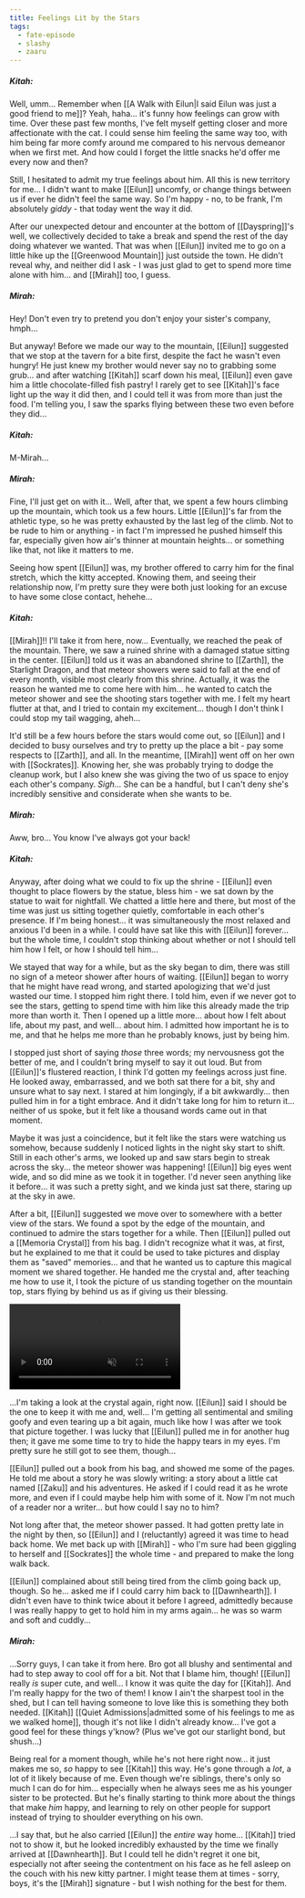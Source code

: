 ```yaml
---
title: Feelings Lit by the Stars
tags:
  - fate-episode
  - slashy
  - zaaru
---
```

##### Kitah:

Well, umm... Remember when [[A Walk with Eilun|I said Eilun was just a good friend to me]]? Yeah, haha... it's funny how feelings can grow with time. Over these past few months, I've felt myself getting closer and more affectionate with the cat. I could sense him feeling the same way too, with him being far more comfy around me compared to his nervous demeanor when we first met. And how could I forget the little snacks he'd offer me every now and then? 

Still, I hesitated to admit my true feelings about him. All this is new territory for me... I didn't want to make [[Eilun]] uncomfy, or change things between us if ever he didn't feel the same way. So I'm happy - no, to be frank, I'm absolutely *giddy* - that today went the way it did.

After our unexpected detour and encounter at the bottom of [[Dayspring]]'s well, we collectively decided to take a break and spend the rest of the day doing whatever we wanted. That was when [[Eilun]] invited me to go on a little hike up the [[Greenwood Mountain]] just outside the town. He didn't reveal why, and neither did I ask - I was just glad to get to spend more time alone with him... and [[Mirah]] too, I guess.

##### Mirah:

Hey! Don't even try to pretend you don't enjoy your sister's company, hmph... 

But anyway! Before we made our way to the mountain, [[Eilun]] suggested that we stop at the tavern for a bite first, despite the fact he wasn't even hungry! He just knew my brother would never say no to grabbing some grub... and after watching [[Kitah]] scarf down his meal, [[Eilun]] even gave him a little chocolate-filled fish pastry! I rarely get to see [[Kitah]]'s face light up the way it did then, and I could tell it was from more than just the food. I'm telling you, I saw the sparks flying between these two even before they did...

##### Kitah:

M-Mirah...

##### Mirah:

Fine, I'll just get on with it... Well, after that, we spent a few hours climbing up the mountain, which took us a few hours. Little [[Eilun]]'s far from the athletic type, so he was pretty exhausted by the last leg of the climb. Not to be rude to him or anything - in fact I'm impressed he pushed himself this far, especially given how air's thinner at mountain heights... or something like that, not like it matters to me.

Seeing how spent [[Eilun]] was, my brother offered to carry him for the final stretch, which the kitty accepted. Knowing them, and seeing their relationship now, I'm pretty sure they were both just looking for an excuse to have some close contact, hehehe...

##### Kitah:

[[Mirah]]!! I'll take it from here, now... Eventually, we reached the peak of the mountain. There, we saw a ruined shrine with a damaged statue sitting in the center. [[Eilun]] told us it was an abandoned shrine to [[Zarth]], the Starlight Dragon, and that meteor showers were said to fall at the end of every month, visible most clearly from this shrine. Actually, it was the reason he wanted me to come here with him... he wanted to catch the meteor shower and see the shooting stars together with me. I felt my heart flutter at that, and I tried to contain my excitement... though I don't think I could stop my tail wagging, aheh...

It'd still be a few hours before the stars would come out, so [[Eilun]] and I decided to busy ourselves and try to pretty up the place a bit - pay some respects to [[Zarth]], and all. In the meantime, [[Mirah]] went off on her own with [[Sockrates]]. Knowing her, she was probably trying to dodge the cleanup work, but I also knew she was giving the two of us space to enjoy each other's company. *Sigh...* She can be a handful, but I can't deny she's incredibly sensitive and considerate when she wants to be.

##### Mirah:

Aww, bro... You know I've always got your back!

##### Kitah:

Anyway, after doing what we could to fix up the shrine - [[Eilun]] even thought to place flowers by the statue, bless him - we sat down by the statue to wait for nightfall. We chatted a little here and there, but most of the time was just us sitting together quietly, comfortable in each other's presence. If I'm being honest... it was simultaneously the most relaxed and anxious I'd been in a while. I could have sat like this with [[Eilun]] forever... but the whole time, I couldn't stop thinking about whether or not I should tell him how I felt, or how I should tell him...

We stayed that way for a while, but as the sky began to dim, there was still no sign of a meteor shower after hours of waiting. [[Eilun]] began to worry that he might have read wrong, and started apologizing that we'd just wasted our time. I stopped him right there. I told him, even if we never got to see the stars, getting to spend time with him like this already made the trip more than worth it. Then I opened up a little more... about how I felt about life, about my past, and well... about him. I admitted how important he is to me, and that he helps me more than he probably knows, just by being him. 

I stopped just short of saying *those* three words; my nervousness got the better of me, and I couldn't bring myself to say it out loud. But from [[Eilun]]'s flustered reaction, I think I'd gotten my feelings across just fine. He looked away, embarrassed, and we both sat there for a bit, shy and unsure what to say next. I stared at him longingly, if a bit awkwardly... then pulled him in for a tight embrace. And it didn't take long for him to return it... neither of us spoke, but it felt like a thousand words came out in that moment.

Maybe it was just a coincidence, but it felt like the stars were watching us somehow, because suddenly I noticed lights in the night sky start to shift. Still in each other's arms, we looked up and saw stars begin to streak across the sky... the meteor shower was happening! [[Eilun]] big eyes went wide, and so did mine as we took it in together. I'd never seen anything like it before... it was such a pretty sight, and we kinda just sat there, staring up at the sky in awe.

After a bit, [[Eilun]] suggested we move over to somewhere with a better view of the stars. We found a spot by the edge of the mountain, and continued to admire the stars together for a while. Then [[Eilun]] pulled out a [[Memoria Crystal]] from his bag. I didn't recognize what it was, at first, but he explained to me that it could be used to take pictures and display them as "saved" memories... and that he wanted us to capture this magical moment we shared together. He handed me the crystal and, after teaching me how to use it, I took the picture of us standing together on the mountain top, stars flying by behind us as if giving us their blessing.

<video autoplay loop muted>
  <source src="/Altemia/images/KitahEilun.mp4" type="video/mp4" />
</video>

...I'm taking a look at the crystal again, right now. [[Eilun]] said I should be the one to keep it with me and, well... I'm getting all sentimental and smiling goofy and even tearing up a bit again, much like how I was after we took that picture together. I was lucky that [[Eilun]] pulled me in for another hug then; it gave me some time to try to hide the happy tears in my eyes. I'm pretty sure he still got to see them, though...

[[Eilun]] pulled out a book from his bag, and showed me some of the pages. He told me about a story he was slowly writing: a story about a little cat named [[Zaku]] and his adventures. He asked if I could read it as he wrote more, and even if I could maybe help him with some of it. Now I'm not much of a reader nor a writer... but how could I say no to him? 

Not long after that, the meteor shower passed. It had gotten pretty late in the night by then, so [[Eilun]] and I (reluctantly) agreed it was time to head back home. We met back up with [[Mirah]] - who I'm sure had been giggling to herself and [[Sockrates]] the whole time - and prepared to make the long walk back.

[[Eilun]] complained about still being tired from the climb going back up, though. So he... asked me if I could carry him back to [[Dawnhearth]]. I didn't even have to think twice about it before I agreed, admittedly because I was really happy to get to hold him in my arms again... he was so warm and soft and cuddly...

##### Mirah:

...Sorry guys, I can take it from here. Bro got all blushy and sentimental and had to step away to cool off for a bit. Not that I blame him, though! [[Eilun]] really *is* super cute, and well... I know it was quite the day for [[Kitah]]. And I'm really happy for the two of them! I know I ain't the sharpest tool in the shed, but I can tell having someone to love like this is something they both needed. [[Kitah]] [[Quiet Admissions|admitted some of his feelings to me as we walked home]], though it's not like I didn't already know... I've got a good feel for these things y'know? (Plus we've got our starlight bond, but shush...)

Being real for a moment though, while he's not here right now... it just makes me so, *so* happy to see [[Kitah]] this way. He's gone through a *lot*, a lot of it likely because of me. Even though we're siblings, there's only so much I can do for him... especially when he always sees me as his younger sister to be protected. But he's finally starting to think more about the things that make *him* happy, and learning to rely on other people for support instead of trying to shoulder everything on his own.

...I say that, but he also carried [[Eilun]] the *entire* way home... [[Kitah]] tried not to show it, but he looked incredibly exhausted by the time we finally arrived at [[Dawnhearth]]. But I could tell he didn't regret it one bit, especially not after seeing the contentment on his face as he fell asleep on the couch with his new kitty partner. I might tease them at times - sorry, boys, it's the [[Mirah]] signature - but I wish nothing for the best for them.